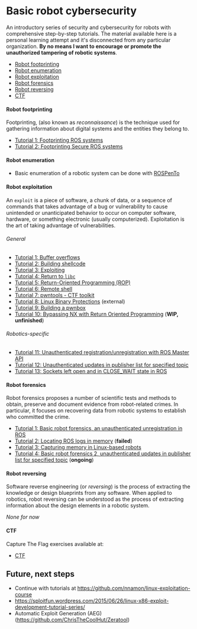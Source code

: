 # Basic robot cybersecurity
An introductory series of security and cybersecurity for robots with comprehensive step-by-step tutorials. The material available here is a personal learning attempt and it's disconnected from any particular organization. **By no means I want to encourage or promote the unauthorized tampering of robotic systems**.

- [Robot footprinting](#robot-footprinting)
- [Robot enumeration](#robot-enumeration)
- [Robot exploitation](#robot-exploitation)
- [Robot forensics](#robot-forensics)
- [Robot reversing](#robot-reversing)
- [CTF](#CTF)


#### Robot footprinting
Footprinting, (also known as *reconnaissance*) is the technique used for gathering information about digital systems and the entities they belong to.
- [Tutorial 1: Footprinting ROS systems](robot_footprinting/tutorial1/)
- [Tutorial 2: Footprinting Secure ROS systems](robot_footprinting/tutorial2/)

#### Robot enumeration
- Basic enumeration of a robotic system can be done with [ROSPenTo](https://github.com/jr-robotics/ROSPenTo)

#### Robot exploitation
An `exploit` is a piece of software, a chunk of data, or a sequence of commands that takes advantage of a bug or vulnerability to cause unintended or unanticipated behavior to occur on computer software, hardware, or something electronic (usually computerized). Exploitation is the art of taking advantage of vulnerabilities.

###### General
- [Tutorial 1: Buffer overflows](robot_exploitation/tutorial1/)
- [Tutorial 2: Building shellcode](robot_exploitation/tutorial2/)
- [Tutorial 3: Exploiting](robot_exploitation/tutorial3/)
- [Tutorial 4: Return to `libc`](robot_exploitation/tutorial4/)
- [Tutorial 5: Return-Oriented Programming (ROP)](robot_exploitation/tutorial5/)
- [Tutorial 6: Remote shell](robot_exploitation/tutorial6/)
- [Tutorial 7: pwntools - CTF toolkit](robot_exploitation/tutorial7/)
- [Tutorial 8: Linux Binary Protections](https://github.com/nnamon/linux-exploitation-course/blob/master/lessons/5_protections/lessonplan.md) (external)
- [Tutorial 9: Building a pwnbox](robot_exploitation/tutorial9/)
- [Tutorial 10: Bypassing NX with Return Oriented Programming](robot_exploitation/tutorial10/) (**WIP, unfinished**)

###### Robotics-specific
- [Tutorial 11: Unauthenticated registration/unregistration with ROS Master API](robot_exploitation/tutorial11/)
- [Tutorial 12: Unauthenticated updates in publisher list for specified topic](robot_exploitation/tutorial12)
- [Tutorial 13: Sockets left open and in CLOSE_WAIT state in ROS](robot_exploitation/tutorial13)

#### Robot forensics
Robot forensics proposes a number of scientific tests and methods to obtain, preserve and document evidence from robot-related crimes. In particular, it focuses on recovering data from robotic systems to establish who committed the crime.
- [Tutorial 1: Basic robot forensics, an unauthenticated unregistration in ROS](robot_forensics/tutorial1/)
- [Tutorial 2: Locating ROS logs in memory](robot_forensics/tutorial2/) (**failed**)
- [Tutorial 3: Capturing memory in Linux-based robots](robot_forensics/tutorial3/)
- [Tutorial 4: Basic robot forensics 2, unauthenticated updates in publisher list for specified topic](robot_forensics/tutorial4/) (**ongoing**)

#### Robot reversing
Software reverse engineering (or *reversing*) is the process of extracting the knowledge or design blueprints from any software. When applied to robotics, robot reversing can be understood as the process of extracting information about the design elements in a robotic system.

*None for now*

#### CTF
Capture The Flag exercises available at:
- [CTF](CTF/)

## Future, next steps
- Continue with tutorials at https://github.com/nnamon/linux-exploitation-course
- https://sploitfun.wordpress.com/2015/06/26/linux-x86-exploit-development-tutorial-series/
- Automatic Exploit Generation (AEG) (https://github.com/ChrisTheCoolHut/Zeratool)
